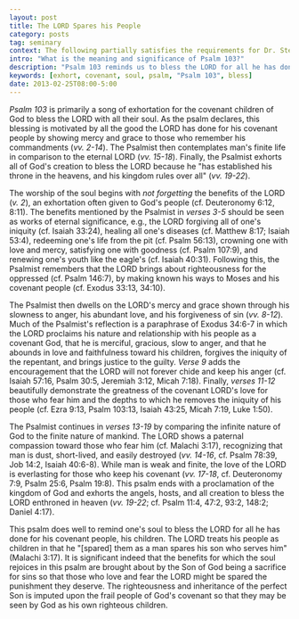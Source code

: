 ```yaml
---
layout: post
title: The LORD Spares his People
category: posts
tag: seminary
context: The following partially satisfies the requirements for Dr. Steven McKinion's Biblical Hermeneutics class at Southeastern Baptist Theological Seminary.
intro: "What is the meaning and significance of Psalm 103?"
description: "Psalm 103 reminds us to bless the LORD for all he has done for his covenant people, his children, which we know was fully accomplished in the work of Jesus Christ, the Son of God."
keywords: [exhort, covenant, soul, psalm, "Psalm 103", bless]
date: 2013-02-25T08:00-5:00
---
```


<cite class='bibleref' title='Psalm 103'>Psalm 103</cite> is primarily a song of exhortation for the covenant children of God to bless the LORD with all their soul. As the psalm declares, this blessing is motivated by all the good the LORD has done for his covenant people by showing mercy and grace to those who remember his commandments (<cite class='bibleref' title='Psalm 103:2-14'>vv. 2-14</cite>). The Psalmist then contemplates man's finite life in comparison to the eternal LORD (<cite class='bibleref' title='Psalm 103:15-18'>vv. 15-18</cite>). Finally, the Psalmist exhorts all of God's creation to bless the LORD because he "has established his throne in the heavens, and his kingdom rules over all" (<cite class='bibleref' title='Psalm 103:19-22'>vv. 19-22</cite>).

The worship of the soul begins with *not forgetting* the benefits of the LORD (<cite class='bibleref' title='Psalm 103:2'>v. 2</cite>), an exhortation often given to God's people (cf. Deuteronomy 6:12, 8:11). The benefits mentioned by the Psalmist in <cite class='bibleref' title='Psalm 103:3-5'>verses 3-5</cite> should be seen as works of eternal significance, e.g., the LORD forgiving all of one's iniquity (cf. Isaiah 33:24), healing all one's diseases (cf. Matthew 8:17; Isaiah 53:4), redeeming one's life from the pit (cf. Psalm 56:13), crowning one with love and mercy, satisfying one with goodness (cf. Psalm 107:9), and renewing one's youth like the eagle's (cf. Isaiah 40:31). Following this, the Psalmist remembers that the LORD brings about righteousness for the oppressed (cf. Psalm 146:7), by making known his ways to Moses and his covenant people (cf. Exodus 33:13, 34:10).

The Psalmist then dwells on the LORD's mercy and grace shown through his slowness to anger, his abundant love, and his forgiveness of sin (<cite class='bibleref' title='Psalm 103:8-12'>vv. 8-12</cite>). Much of the Psalmist's reflection is a paraphrase of Exodus 34:6-7 in which the LORD proclaims his nature and relationship with his people as a covenant God, that he is merciful, gracious, slow to anger, and that he abounds in love and faithfulness toward his children, forgives the iniquity of the repentant, and brings justice to the guilty. <cite class='bibleref' title='Psalm 103:9'>Verse 9</cite> adds the encouragement that the LORD will not forever chide and keep his anger (cf. Isaiah 57:16, Psalm 30:5, Jeremiah 3:12, Micah 7:18). Finally, <cite class='bibleref' title='Psalm 103:11-12'>verses 11-12</cite> beautifully demonstrate the greatness of the covenant LORD's love for those who fear him and the depths to which he removes the iniquity of his people (cf. Ezra 9:13, Psalm 103:13, Isaiah 43:25, Micah 7:19, Luke 1:50).

The Psalmist continues in <cite class='bibleref' title='Psalm 103:13-19'>verses 13-19</cite> by comparing the infinite nature of God to the finite nature of mankind. The LORD shows a paternal compassion toward those who fear him (cf. Malachi 3:17), recognizing that man is dust, short-lived, and easily destroyed (<cite class="bibleref" title="Psalm 103:14-16">vv. 14-16</cite>, cf. Psalm 78:39, Job 14:2, Isaiah 40:6-8).   While man is weak and finite, the love of the LORD is everlasting for those who keep his covenant (<cite class='bibleref' title='Psalm 103:17-18'>vv. 17-18</cite>, cf. Deuteronomy 7:9, Psalm 25:6, Psalm 19:8). This psalm ends with a proclamation of the kingdom of God and exhorts the angels, hosts, and all creation to bless the LORD enthroned in heaven (<cite class='bibleref' title='Psalm 103:19-22'>vv. 19-22</cite>; cf. Psalm 11:4, 47:2, 93:2, 148:2; Daniel 4:17).

This psalm does well to remind one's soul to bless the LORD for all he has done for his covenant people, his children. The LORD treats his people as children in that he "[spared] them as a man spares his son who serves him" (Malachi 3:17). It is significant indeed that the benefits for which the soul rejoices in this psalm are brought about by the Son of God being a sacrifice for sins so that those who love and fear the LORD might be spared the punishment they deserve. The righteousness and inheritance of the perfect Son is imputed upon the frail people of God's covenant so that they may be seen by God as his own righteous children.
